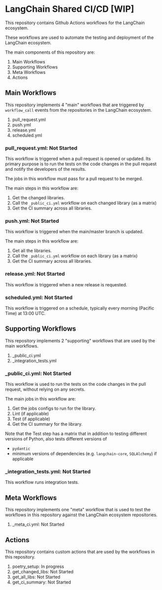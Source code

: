 # LangChain Shared CI/CD \[WIP\]

This repository contains Github Actions workflows for the LangChain ecosystem.

These workflows are used to automate the testing and deployment of the LangChain ecosystem.

The main components of this repository are:

1. Main Workflows
2. Supporting Workflows
3. Meta Workflows
4. Actions

## Main Workflows

This repository implements 4 "main" workflows that are triggered by `workflow_call` events
from the repositories in the LangChain ecosystem.

1. pull_request.yml
2. push.yml
3. release.yml
4. scheduled.yml

### pull_request.yml: Not Started

This workflow is triggered when a pull request is opened or updated. Its primary purpose
is to run the tests on the code changes in the pull request and notify the developers
of the results.

The jobs in this workflow must pass for a pull request to be merged.

The main steps in this workflow are:

1. Get the changed libraries.
2. Call the `_public_ci.yml` workflow on each changed library (as a matrix)
3. Get the CI summary across all libraries.

### push.yml: Not Started

This workflow is triggered when the main/master branch is updated.

The main steps in this workflow are:

1. Get all the libraries.
2. Call the `_public_ci.yml` workflow on each library (as a matrix)
3. Get the CI summary across all libraries.

### release.yml: Not Started

This workflow is triggered when a new release is requested.

### scheduled.yml: Not Started

This workflow is triggered on a schedule, typically every morning (Pacific Time) at 13:00 UTC.

## Supporting Workflows

This repository implements 2 "supporting" workflows that are used by the main workflows.

1. _public_ci.yml
2. _integration_tests.yml

### _public_ci.yml: Not Started

This workflow is used to run the tests on the code changes in the pull request,
without relying on any secrets.

The main jobs in this workflow are:

1. Get the jobs configs to run for the library.
2. Lint (if applicable)
3. Test (if applicable)
4. Get the CI summary for the library.

Note that the Test step has a matrix that in addition to testing different
versions of Python, also tests different versions of

- `pydantic`
- minimum versions of dependencies (e.g. `langchain-core`, `SQLAlchemy`) if applicable


### _integration_tests.yml: Not Started

This workflow runs integration tests.

## Meta Workflows

This repository implements one "meta" workflow that is used to test the workflows
in this repository against the LangChain ecosystem repositories.

1. _meta_ci.yml: Not Started

## Actions

This repository contains custom actions that are used by the workflows in this repository.

1. poetry_setup: In progress
2. get_changed_libs: Not Started
3. get_all_libs: Not Started
4. get_ci_summary: Not Started

